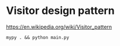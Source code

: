 # Visitor design pattern

https://en.wikipedia.org/wiki/Visitor_pattern

```
mypy . && python main.py
```
